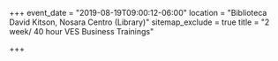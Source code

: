 +++
event_date = "2019-08-19T09:00:12-06:00"
location = "Biblioteca David Kitson, Nosara Centro (Library)"
sitemap_exclude = true
title = "2 week/ 40 hour VES Business Trainings"

+++
